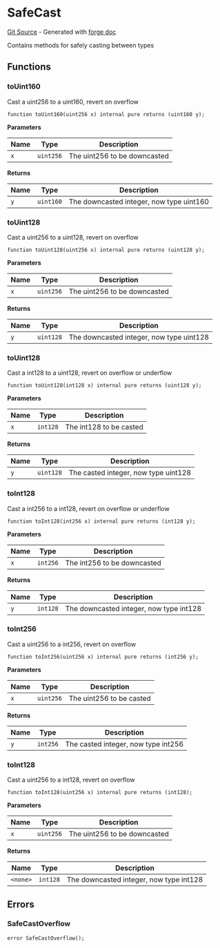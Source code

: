 # SafeCast
[Git Source](https://github.com/uniswap/v4-core/blob/d4185626c68e29de37023e453623d44cb9c12b51/src/libraries/SafeCast.sol) - Generated with [forge doc](https://book.getfoundry.sh/reference/forge/forge-doc)

Contains methods for safely casting between types


## Functions
### toUint160

Cast a uint256 to a uint160, revert on overflow


```solidity
function toUint160(uint256 x) internal pure returns (uint160 y);
```
**Parameters**

|Name|Type|Description|
|----|----|-----------|
|`x`|`uint256`|The uint256 to be downcasted|

**Returns**

|Name|Type|Description|
|----|----|-----------|
|`y`|`uint160`|The downcasted integer, now type uint160|


### toUint128

Cast a uint256 to a uint128, revert on overflow


```solidity
function toUint128(uint256 x) internal pure returns (uint128 y);
```
**Parameters**

|Name|Type|Description|
|----|----|-----------|
|`x`|`uint256`|The uint256 to be downcasted|

**Returns**

|Name|Type|Description|
|----|----|-----------|
|`y`|`uint128`|The downcasted integer, now type uint128|


### toUint128

Cast a int128 to a uint128, revert on overflow or underflow


```solidity
function toUint128(int128 x) internal pure returns (uint128 y);
```
**Parameters**

|Name|Type|Description|
|----|----|-----------|
|`x`|`int128`|The int128 to be casted|

**Returns**

|Name|Type|Description|
|----|----|-----------|
|`y`|`uint128`|The casted integer, now type uint128|


### toInt128

Cast a int256 to a int128, revert on overflow or underflow


```solidity
function toInt128(int256 x) internal pure returns (int128 y);
```
**Parameters**

|Name|Type|Description|
|----|----|-----------|
|`x`|`int256`|The int256 to be downcasted|

**Returns**

|Name|Type|Description|
|----|----|-----------|
|`y`|`int128`|The downcasted integer, now type int128|


### toInt256

Cast a uint256 to a int256, revert on overflow


```solidity
function toInt256(uint256 x) internal pure returns (int256 y);
```
**Parameters**

|Name|Type|Description|
|----|----|-----------|
|`x`|`uint256`|The uint256 to be casted|

**Returns**

|Name|Type|Description|
|----|----|-----------|
|`y`|`int256`|The casted integer, now type int256|


### toInt128

Cast a uint256 to a int128, revert on overflow


```solidity
function toInt128(uint256 x) internal pure returns (int128);
```
**Parameters**

|Name|Type|Description|
|----|----|-----------|
|`x`|`uint256`|The uint256 to be downcasted|

**Returns**

|Name|Type|Description|
|----|----|-----------|
|`<none>`|`int128`|The downcasted integer, now type int128|


## Errors
### SafeCastOverflow

```solidity
error SafeCastOverflow();
```

